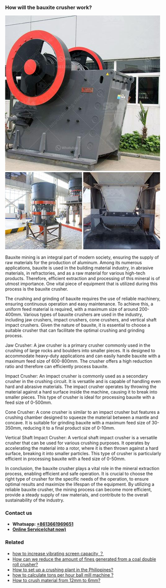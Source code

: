 <h3>How will the bauxite crusher work?</h3><img src='1701746055.jpg' alt=''><p>Bauxite mining is an integral part of modern society, ensuring the supply of raw materials for the production of aluminum. Among its numerous applications, bauxite is used in the building material industry, in abrasive materials, in refractories, and as a raw material for various high-tech products. Therefore, efficient extraction and processing of this mineral is of utmost importance. One vital piece of equipment that is utilized during this process is the bauxite crusher.</p><p>The crushing and grinding of bauxite requires the use of reliable machinery, ensuring continuous operation and easy maintenance. To achieve this, a uniform feed material is required, with a maximum size of around 200-400mm. Various types of bauxite crushers are used in the industry, including jaw crushers, impact crushers, cone crushers, and vertical shaft impact crushers. Given the nature of bauxite, it is essential to choose a suitable crusher that can facilitate the optimal crushing and grinding process.</p><p>Jaw Crusher: A jaw crusher is a primary crusher commonly used in the crushing of large rocks and boulders into smaller pieces. It is designed to accommodate heavy-duty applications and can easily handle bauxite with a maximum feed size of 600-800mm. The crusher offers a high reduction ratio and therefore can efficiently process bauxite.</p><p>Impact Crusher: An impact crusher is commonly used as a secondary crusher in the crushing circuit. It is versatile and is capable of handling even hard and abrasive materials. The impact crusher operates by throwing the material against a hard surface inside the machine, causing it to break into smaller pieces. This type of crusher is ideal for processing bauxite with a feed size of 0-500mm.</p><p>Cone Crusher: A cone crusher is similar to an impact crusher but features a crushing chamber designed to squeeze the material between a mantle and concave. It is suitable for grinding bauxite with a maximum feed size of 30-350mm, reducing it to a final product size of 0-10mm.</p><p>Vertical Shaft Impact Crusher: A vertical shaft impact crusher is a versatile crusher that can be used for various crushing purposes. It operates by accelerating the material into a rotor, where it is then thrown against a hard surface, breaking it into smaller particles. This type of crusher is particularly efficient in processing bauxite with a feed size of 0-50mm.</p><p>In conclusion, the bauxite crusher plays a vital role in the mineral extraction process, enabling efficient and safe operation. It is crucial to choose the right type of crusher for the specific needs of the operation, to ensure optimal results and maximize the lifespan of the equipment. By utilizing a reliable bauxite crusher, the mining process can become more efficient, provide a steady supply of raw materials, and contribute to the overall sustainability of the industry.</p><h3>Contact us</h3><ul><li><strong>Whatsapp:&nbsp;<a href="https://wa.me/8613661969651">+8613661969651</a></strong></li><li><a href="https://swt.shibang-china.com/?git&amp;zhl&amp;How will the bauxite crusher work"><strong>Online Service(chat now)</strong></a></li></ul><h3>Related</h3><ul><li><a href='how to increase vibrating screen capacity ？.md'>how to increase vibrating screen capacity ？</a></li><li><a href='How can we reduce the amount of fines generated from a coal double roll crusher.md'>How can we reduce the amount of fines generated from a coal double roll crusher?</a></li><li><a href='How to set up a crushing plant in the Philippines.md'>How to set up a crushing plant in the Philippines?</a></li><li><a href='how to calculate tons per hour ball mill machine .md'>how to calculate tons per hour ball mill machine ?</a></li><li><a href='How to crush material from 12mm to 6mm.md'>How to crush material from 12mm to 6mm?</a></li></ul>